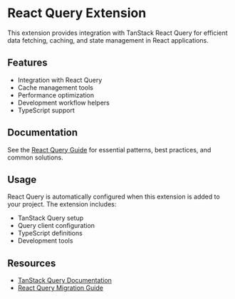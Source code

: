 # React Query Extension

This extension provides integration with TanStack React Query for efficient data fetching, caching, and state management in React applications.

## Features

- Integration with React Query
- Cache management tools
- Performance optimization
- Development workflow helpers
- TypeScript support

## Documentation

See the [React Query Guide](./docs/REACT_QUERY_GUIDE.md) for essential patterns, best practices, and common solutions.

## Usage

React Query is automatically configured when this extension is added to your project. The extension includes:

- TanStack Query setup
- Query client configuration
- TypeScript definitions
- Development tools

## Resources

- [TanStack Query Documentation](https://tanstack.com/query/latest)
- [React Query Migration Guide](https://tanstack.com/query/v4/docs/react/guides/migrating-to-react-query-4) 